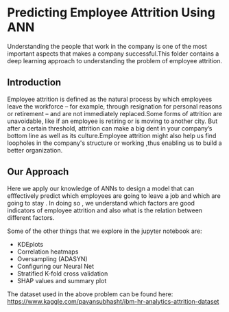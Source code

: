 # Predicting Employee Attrition Using ANN

Understanding the people that work in the company is one of the most important aspects that makes a company successful.This folder contains a deep learning approach to understanding the problem of employee attrition.

## Introduction
Employee attrition is defined as the natural process by which employees leave the workforce – for example, through resignation for personal reasons or retirement – and are not immediately replaced.Some forms of attrition are unavoidable, like if an employee is retiring or is moving to another city. But after a certain threshold, attrition can make a big dent in your company’s bottom line as well as its culture.Employee attrition might also help us find loopholes in the company's structure or working ,thus enabling us to build a better organization.

## Our Approach
Here we apply our knowledge of ANNs to design a model that can efffectively predict which employees are going to leave a job and which are going to stay . In doing so , we understand which factors are good indicators of employee attrition and also  what is the relation between different factors.

Some of the other things that we explore in the jupyter notebook are:
* KDEplots
* Correlation heatmaps
* Oversampling (ADASYN)
* Configuring our Neural Net
* Stratified K-fold cross validation
* SHAP values and summary plot

The dataset used in the above problem can be found here: https://www.kaggle.com/pavansubhasht/ibm-hr-analytics-attrition-dataset
